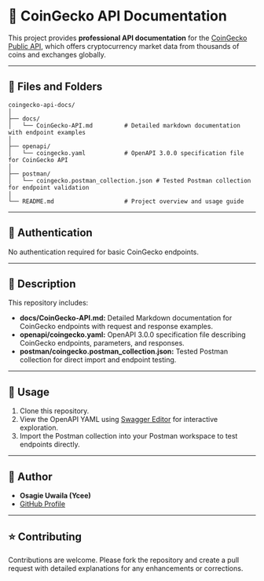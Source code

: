 # 🥎 CoinGecko API Documentation

This project provides **professional API documentation** for the [CoinGecko Public API](https://www.coingecko.com/en/api), which offers cryptocurrency market data from thousands of coins and exchanges globally.

---

## 📁 Files and Folders

```
coingecko-api-docs/
│
├── docs/
│   └── CoinGecko-API.md         # Detailed markdown documentation with endpoint examples
│
├── openapi/
│   └── coingecko.yaml           # OpenAPI 3.0.0 specification file for CoinGecko API
│
├── postman/
│   └── coingecko.postman_collection.json # Tested Postman collection for endpoint validation
│
└── README.md                    # Project overview and usage guide
```

---

## 🔑 Authentication

No authentication required for basic CoinGecko endpoints.

---

## 📝 Description

This repository includes:

* **docs/CoinGecko-API.md:** Detailed Markdown documentation for CoinGecko endpoints with request and response examples.
* **openapi/coingecko.yaml:** OpenAPI 3.0.0 specification file describing CoinGecko endpoints, parameters, and responses.
* **postman/coingecko.postman\_collection.json:** Tested Postman collection for direct import and endpoint testing.

---

## 🚀 Usage

1. Clone this repository.
2. View the OpenAPI YAML using [Swagger Editor](https://editor.swagger.io/) for interactive exploration.
3. Import the Postman collection into your Postman workspace to test endpoints directly.

---

## 👤 Author

* **Osagie Uwaila (Ycee)**
* [GitHub Profile](https://github.com/ycee002)

---

## ⭐ Contributing

Contributions are welcome. Please fork the repository and create a pull request with detailed explanations for any enhancements or corrections.
